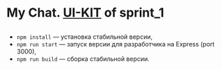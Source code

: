 # My Chat. <a href="https://exquisite-cannoli-af7434.netlify.app/">UI-KIT</a> of sprint_1
##
- `npm install` — установка стабильной версии,
- `npm run start` — запуск версии для разработчика на Express (port 3000),
- `npm run build` — сборка стабильной версии.
